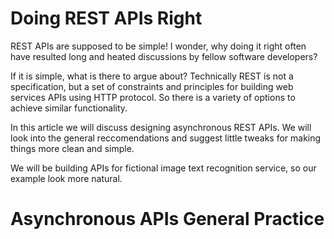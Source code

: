 # Doing REST APIs Right
REST APIs are supposed to be simple! I wonder, why doing it right often have resulted long and heated discussions by fellow software developers?

If it is simple, what is there to argue about? Technically REST is not a specification, but a set of constraints and principles for building web services APIs using HTTP protocol. So there is a variety of options to achieve similar functionality.

In this article we will discuss designing asynchronous REST APIs. We will look into the general reccomendations and suggest little tweaks  for making things more clean and simple.

We will be building APIs for fictional image text recognition service, so our example look more natural.

# Asynchronous APIs General Practice
